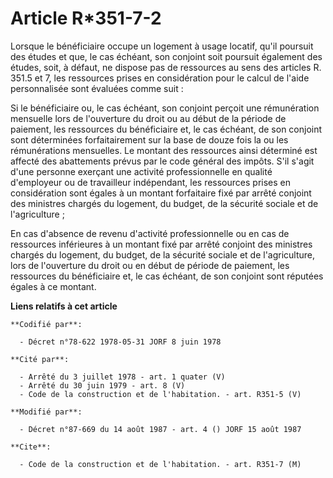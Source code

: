 # Article R*351-7-2

Lorsque le bénéficiaire occupe un logement à usage locatif, qu'il poursuit des études et que, le cas échéant, son conjoint
soit poursuit également des études, soit, à défaut, ne dispose pas de ressources au sens des articles R. 351.5 et 7, les
ressources prises en considération pour le calcul de l'aide personnalisée sont évaluées comme suit :

Si le bénéficiaire ou, le cas échéant, son conjoint perçoit une rémunération mensuelle lors de l'ouverture du droit ou au
début de la période de paiement, les ressources du bénéficiaire et, le cas échéant, de son conjoint sont déterminées
forfaitairement sur la base de douze fois la ou les rémunérations mensuelles. Le montant des ressources ainsi déterminé est
affecté des abattements prévus par le code général des impôts. S'il s'agit d'une personne exerçant une activité
professionnelle en qualité d'employeur ou de travailleur indépendant, les ressources prises en considération sont égales à un
montant forfaitaire fixé par arrêté conjoint des ministres chargés du logement, du budget, de la sécurité sociale et de
l'agriculture ;

En cas d'absence de revenu d'activité professionnelle ou en cas de ressources inférieures à un montant fixé par arrêté
conjoint des ministres chargés du logement, du budget, de la sécurité sociale et de l'agriculture, lors de l'ouverture du
droit ou en début de période de paiement, les ressources du bénéficiaire et, le cas échéant, de son conjoint sont réputées
égales à ce montant.

**Liens relatifs à cet article**

	**Codifié par**:

	  - Décret n°78-622 1978-05-31 JORF 8 juin 1978

	**Cité par**:

	  - Arrêté du 3 juillet 1978 - art. 1 quater (V)
	  - Arrêté du 30 juin 1979 - art. 8 (V)
	  - Code de la construction et de l'habitation. - art. R351-5 (V)

	**Modifié par**:

	  - Décret n°87-669 du 14 août 1987 - art. 4 () JORF 15 août 1987

	**Cite**:

	  - Code de la construction et de l'habitation. - art. R351-7 (M)
